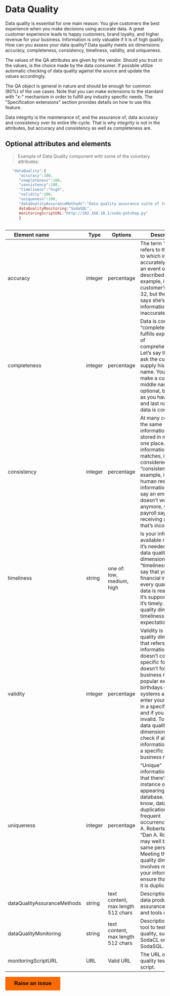 # Data Quality

Data quality is essential for one main reason: You give customers the best experience when you make decisions using accurate data. A great customer experience leads to happy customers, brand loyalty, and higher revenue for your business. Information is only valuable if it is of high quality.  How can you assess your data quality? Data quality meets six dimensions: accuracy, completeness, consistency, timeliness, validity, and uniqueness. 

The values of the QA attributes are given by the vendor. Should you trust in the values, is the choice made by the data consumer. If possbile utilize automatic checking of data quality against the source and update the values accordingly. 

The QA object is general in nature and should be enough for common (80%) of the use cases. Note that you can make extensions to the standard with "x-" mechanism in order to fulfill any industry specific needs. The "Specification extensions" section provides details on how to use this feature. 

Data integrity is the maintenance of, and the assurance of, data accuracy and consistency over its entire life-cycle. That is why *integrity* is not in the attributes, but accuracy and consistency as well as completeness are. 

## Optional attributes and elements

> Example of Data Quality component with some of the voluntary attributes:

```javascript
   "dataQuality":{
      "accuracy":100,
      "completeness":100,
      "consistency":100,
      "timeliness":"high",
      "validity":100,
      "uniqueness":100,
      "dataQualityAssuranceMethods":"Data quality assurance suite of tools and methods include both data quality auditing (DQA) tools designed for use by external audit teams and routine data quality assessment (RDQA) tools designed for capacity building and self-assessment."
      dataQualityMonitoring:"SodaSQL",
      monitoringScriptURL:"http://192.168.10.1/soda-petshop.py"
      }
      
```

| <div style="width:150px">Element name</div>   | Type  | Options  | Description  |
|---|---|---|---|
| accuracy | integer  | percentage | The term “accuracy” refers to the degree to which information accurately reflects an event or object described. For example, if a customer’s age is 32, but the system says she’s 34, that information is inaccurate. |
| completeness | integer | percentage | Data is considered “complete” when it fulfills expectations of comprehensiveness. Let’s say that you ask the customer to supply his or her name. You might make a customer’s middle name optional, but as long as you have the first and last name, the data is complete. |
| consistency | integer | percentage | At many companies, the same information may be stored in more than one place. If that information matches, it’s considered “consistent.” For example, if your human resources information systems say an employee doesn’t work there anymore, yet your payroll says he’s still receiving a check, that’s inconsistent. |
| timeliness | string | one of: low, medium, high | Is your information available right when it’s needed? That data quality dimension is called “timeliness.” Let’s say that you need financial information every quarter; if the data is ready when it’s supposed to be, it’s timely. The data quality dimension of timeliness is a user expectation.  |
| validity | integer | percentage | Validity is a data quality dimension that refers to information that doesn’t conform to a specific format or doesn’t follow business rules. A popular example is birthdays – many systems ask you to enter your birthday in a specific format, and if you don’t, it’s invalid. To meet this data quality dimension, you must check if all of your information follows a specific format or business rules. |
| uniqueness | integer | percentage | “Unique” information means that there’s only one instance of it appearing in a database. As we know, data duplication is a frequent occurrence. “Daniel A. Robertson” and “Dan A. Robertson” may well be the same person. Meeting this data quality dimension involves reviewing your information to ensure that none of it is duplicated. |
| dataQualityAssuranceMethods | string | text content, max length 512 chars | Description of the data product quality assurance methods and tools used.  |
| dataQualityMonitoring | string | text content, max length 512 chars | Description of the tool to test for data quality, such as SodaCL or SodaSQL.  |
| monitoringScriptURL | URL | Valid URL | The URL of the data quality testing script.  |



<button data-tf-popup="Q1Zo6wE5" data-tf-iframe-props="title=Customer Feedback Survey" style="all:unset;font-family:Helvetica,Arial,sans-serif;display:inline-block;max-width:100%;white-space:nowrap;overflow:hidden;text-overflow:ellipsis;background-color:#FA6B05;color:#000000;font-size:17px;border-radius:3px;padding:0 28px;font-weight:bold;height:42.5px;cursor:pointer;line-height:42.5px;text-align:center;margin:0;text-decoration:none;">Raise an issue</button><script src="//embed.typeform.com/next/embed.js"></script>
